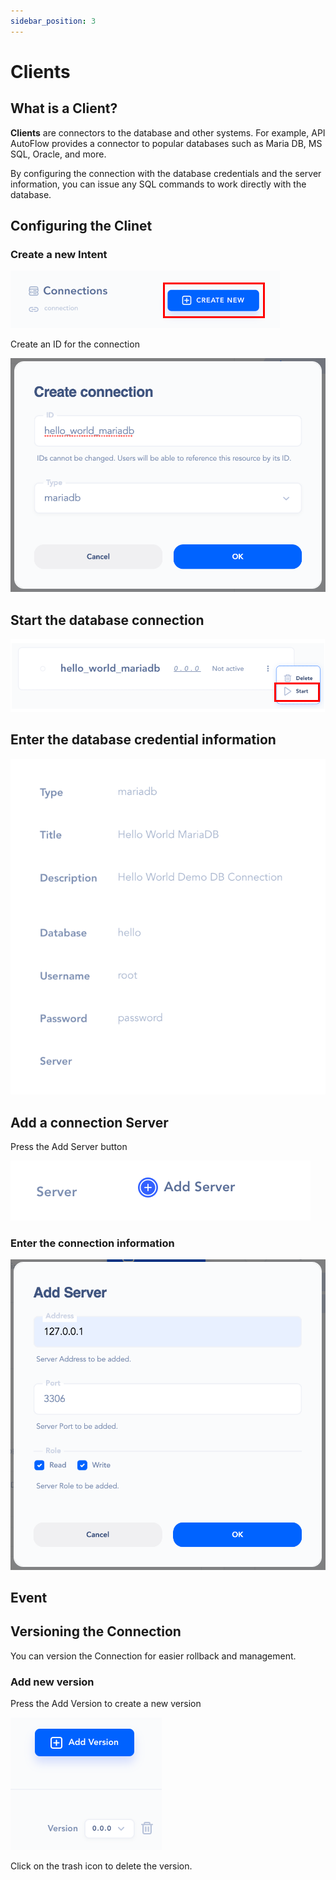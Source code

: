 ```yaml
---
sidebar_position: 3
---
```

# Clients

## What is a Client?

**Clients** are connectors to the database and other systems.  For example, API AutoFlow provides a connector to popular databases such as Maria DB, MS SQL, Oracle, and more.

By configuring the connection with the database credentials and the server information, you can issue any SQL commands to work directly with the database.

## Configuring the Clinet

### Create a new Intent

![Untitled](Untitled.png)

Create an ID for the connection

![Untitled](Untitled%201.png)

## Start the database connection

![Untitled](Untitled%202.png)

## Enter the database credential information

![Untitled](Untitled%203.png)

## Add a connection Server

Press the Add Server button

![Untitled](Untitled%204.png)

### Enter the connection information

![Untitled](Untitled%205.png)

## Event

## Versioning the Connection

You can version the Connection for easier rollback and management.

### Add new version

Press the Add Version to create a new version

![Untitled](Untitled%206.png)

Click on the trash icon to delete the version.